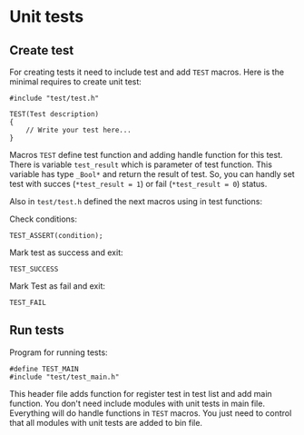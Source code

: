 # Unit tests

## Create test

For creating tests it need to include test and add `TEST` macros. Here is the minimal requires to create unit test:

    #include "test/test.h"
    
    TEST(Test description)
    {
        // Write your test here...
    }

Macros `TEST` define test function and adding handle function for this test. There is variable `test_result` which is parameter of test function. This variable has type `_Bool*` and return the result of test. So, you can handly set test with succes (`*test_result = 1`) or fail (`*test_result = 0`) status.

Also in `test/test.h` defined the next macros using in test functions:

Check conditions:

    TEST_ASSERT(condition);

Mark test as success and exit:

    TEST_SUCCESS

Mark Test as fail and exit:

    TEST_FAIL
    
## Run tests

Program for running tests:

    #define TEST_MAIN
    #include "test/test_main.h"

This header file adds function for register test in test list and add main function. You don't need include modules with unit tests in main file. Everything will do handle functions in `TEST` macros. You just need to control that all modules with unit tests are added to bin file.
